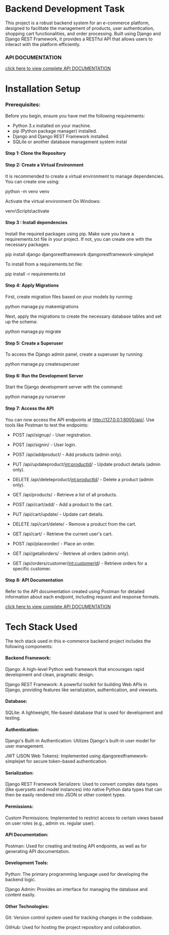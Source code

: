 
# Backend Development Task

This project is a robust backend system for an e-commerce platform, designed to facilitate the management of products, user authentication, shopping cart functionalities, and order processing. Built using Django and Django REST Framework, it provides a RESTful API that allows users to interact with the platform efficiently.

### API DOCUMENTATION

[click here to view complete API DOCUMENTATION ](https://documenter.getpostman.com/view/39599042/2sAY55ZxLm)



# Installation Setup

### Prerequisites:
Before you begin, ensure you have met the following requirements:

- Python 3.x installed on your machine.
- pip (Python package manager) installed.
- Django and Django REST Framework installed.
- SQLite or another database management system instal


#### Step 1: Clone the Repository

#### Step 2: Create a Virtual Environment
It is recommended to create a virtual environment to manage dependencies. You can create one using: 

python -m venv venv

Activate the virtual environment On Windows:

venv\Scripts\activate

#### Step 3 : Install dependencies
Install the required packages using pip. Make sure you have a requirements.txt file in your project. If not, you can create one with the necessary packages:

pip install django djangorestframework djangorestframework-simplejwt

To install from a requirements.txt file:

pip install -r requirements.txt

#### Step 4: Apply Migrations
First, create migration files based on your models by running:

python manage.py makemigrations

Next, apply the migrations to create the necessary database tables and set up the schema:

python manage.py migrate

#### Step 5: Create a Superuser
To access the Django admin panel, create a superuser by running:

python manage.py createsuperuser

#### Step 6: Run the Development Server
Start the Django development server with the command:

python manage.py runserver

#### Step 7: Access the API
You can now access the API endpoints at http://127.0.0.1:8000/api/. Use tools like Postman to test the endpoints:

- POST /api/signup/ - User registration.

- POST /api/signin/ - User login.

- POST /api/addproduct/ - Add products (admin only).

- PUT /api/updateproduct/<int:productId>/ - Update product details (admin only).

- DELETE /api/deleteproduct/<int:productId>/ - Delete a product (admin only).

- GET /api/products/ - Retrieve a list of all products.

- POST /api/cart/add/ - Add a product to the cart.

- PUT /api/cart/update/ - Update cart details.

- DELETE /api/cart/delete/ - Remove a product from the cart.

- GET /api/cart/ - Retrieve the current user's cart.

- POST /api/placeorder/ - Place an order.

- GET /api/getallorders/ - Retrieve all orders (admin only).

- GET /api/orders/customer/<int:customerId>/ - Retrieve orders for a specific customer.


#### Step 8: API Documentation
Refer to the API documentation created using Postman for detailed information about each endpoint, including request and response formats.

[click here to view complete API DOCUMENTATION ](https://documenter.getpostman.com/view/39599042/2sAY55ZxLm)

# Tech Stack Used

The tech stack used in this e-commerce backend project includes the following components:


#### Backend Framework: 
Django: A high-level Python web framework that encourages rapid development and clean, pragmatic design.

Django REST Framework: A powerful toolkit for building Web APIs in Django, providing features like serialization, authentication, and viewsets.

#### Database:
SQLite: A lightweight, file-based database that is used for development and testing. 

#### Authentication:
Django's Built-in Authentication: Utilizes Django's built-in user model for user management.

JWT (JSON Web Tokens): Implemented using djangorestframework-simplejwt for secure token-based authentication.

#### Serialization:
Django REST Framework Serializers: Used to convert complex data types (like querysets and model instances) into native Python data types that can then be easily rendered into JSON or other content types.

#### Permissions:
Custom Permissions: Implemented to restrict access to certain views based on user roles (e.g., admin vs. regular user).

#### API Documentation:
Postman: Used for creating and testing API endpoints, as well as for generating API documentation.

#### Development Tools:
Python: The primary programming language used for developing the backend logic.

Django Admin: Provides an interface for managing the database and content easily.

#### Other Technologies:

Git: Version control system used for tracking changes in the codebase.

GitHub: Used for hosting the project repository and collaboration.




